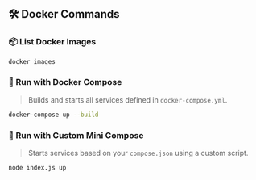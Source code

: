 ## 🛠️ Docker Commands

### 📦 List Docker Images

```bash
docker images
```

### 🚀 Run with Docker Compose

> Builds and starts all services defined in `docker-compose.yml`.

```bash
docker-compose up --build
```

### 🧪 Run with Custom Mini Compose

> Starts services based on your `compose.json` using a custom script.

```bash
node index.js up
```